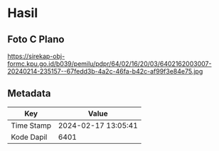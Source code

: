 # Hasil

## Foto C Plano

https://sirekap-obj-formc.kpu.go.id/b039/pemilu/pdpr/64/02/16/20/03/6402162003007-20240214-235157--67fedd3b-4a2c-46fa-b42c-af99f3e84e75.jpg


## Metadata

| Key        | Value               |
| ---------- | ------------------- |
| Time Stamp | 2024-02-17 13:05:41 |
| Kode Dapil | 6401                |



